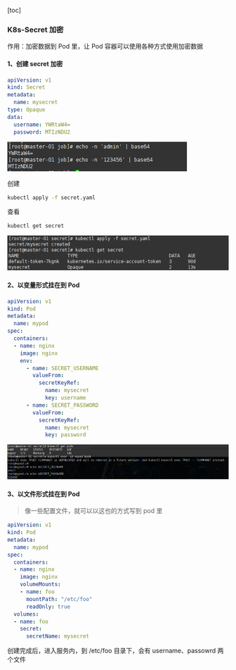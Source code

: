 [toc]

### K8s-Secret 加密

作用：加密数据到 Pod 里，让 Pod 容器可以使用各种方式使用加密数据



#### 1、创建 secret 加密

```yaml
apiVersion: v1
kind: Secret
metadata:
  name: mysecret
type: Opaque
data:
  username: YWRtaW4=
  password: MTIzNDU2
```

![image-20221219232250627](images/K8s-Secret加密/image-20221219232250627.png)

创建

```sh
kubectl apply -f secret.yaml
```

查看

```sh
kubectl get secret
```

![image-20221219232421587](images/K8s-Secret加密/image-20221219232421587.png)



#### 2、以变量形式挂在到 Pod

```yaml
apiVersion: v1
kind: Pod
metadata:
  name: mypod
spec:
  containers:
  - name: nginx
    image: nginx
    env:
      - name: SECRET_USERNAME
        valueFrom:
          secretKeyRef:
            name: mysecret
            key: username
      - name: SECRET_PASSWORD
        valueFrom:
          secretKeyRef:
            name: mysecret
            key: password
```

![image-20221219232905563](images/K8s-Secret加密/image-20221219232905563.png)



#### 3、以文件形式挂在到 Pod

> 像一些配置文件，就可以以这也的方式写到 pod 里

```yaml
apiVersion: v1
kind: Pod
metadata:
  name: mypod
spec:
  containers:
  - name: nginx
    image: nginx
    volumeMounts:
    - name: foo
      mountPath: "/etc/foo"
      readOnly: true
  volumes:
  - name: foo
    secret:
      secretName: mysecret
```

创建完成后，进入服务内，到 /etc/foo 目录下，会有 username、passowrd 两个文件

